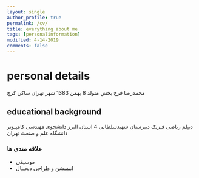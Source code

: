 ```yaml
---
layout: single
author_profile: true
permalink: /cv/
title: everything about me
tags: [personalinformation]
modified: 4-14-2019
comments: false
---
```



# personal details

محمدرضا فرح بخش 
متولد 8 بهمن 1383 شهر تهران
ساکن کرج

## educational background

دیپلم ریاضی فیزیک دبیرستان شهیدسلطانی 4 استان البرز
دانشجوی مهندسی کامپیوتر دانشگاه علم و صنعت تهران


### علاقه مندی ها

- موسیقی
- انیمیشن و طراحی دیجیتال







